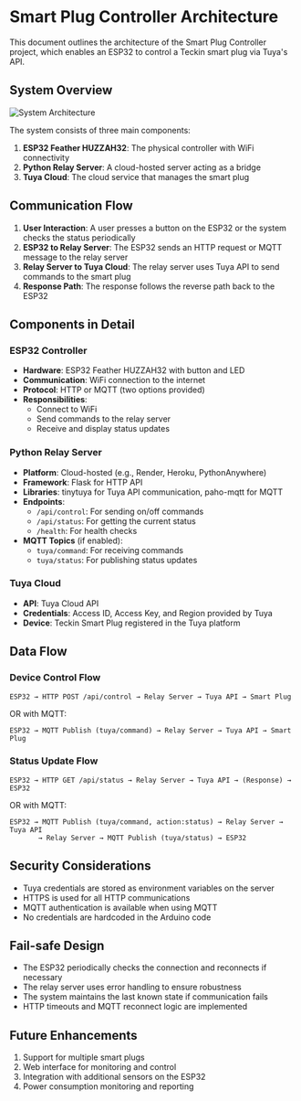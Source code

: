 # Smart Plug Controller Architecture

This document outlines the architecture of the Smart Plug Controller project, which enables an ESP32 to control a Teckin smart plug via Tuya's API.

## System Overview

![System Architecture](system_architecture.png)

The system consists of three main components:

1. **ESP32 Feather HUZZAH32**: The physical controller with WiFi connectivity
2. **Python Relay Server**: A cloud-hosted server acting as a bridge
3. **Tuya Cloud**: The cloud service that manages the smart plug

## Communication Flow

1. **User Interaction**: A user presses a button on the ESP32 or the system checks the status periodically
2. **ESP32 to Relay Server**: The ESP32 sends an HTTP request or MQTT message to the relay server
3. **Relay Server to Tuya Cloud**: The relay server uses Tuya API to send commands to the smart plug
4. **Response Path**: The response follows the reverse path back to the ESP32

## Components in Detail

### ESP32 Controller

- **Hardware**: ESP32 Feather HUZZAH32 with button and LED
- **Communication**: WiFi connection to the internet
- **Protocol**: HTTP or MQTT (two options provided)
- **Responsibilities**:
  - Connect to WiFi
  - Send commands to the relay server
  - Receive and display status updates

### Python Relay Server

- **Platform**: Cloud-hosted (e.g., Render, Heroku, PythonAnywhere)
- **Framework**: Flask for HTTP API
- **Libraries**: tinytuya for Tuya API communication, paho-mqtt for MQTT
- **Endpoints**:
  - `/api/control`: For sending on/off commands
  - `/api/status`: For getting the current status
  - `/health`: For health checks
- **MQTT Topics** (if enabled):
  - `tuya/command`: For receiving commands
  - `tuya/status`: For publishing status updates

### Tuya Cloud

- **API**: Tuya Cloud API
- **Credentials**: Access ID, Access Key, and Region provided by Tuya
- **Device**: Teckin Smart Plug registered in the Tuya platform

## Data Flow

### Device Control Flow

```
ESP32 → HTTP POST /api/control → Relay Server → Tuya API → Smart Plug
```

OR with MQTT:

```
ESP32 → MQTT Publish (tuya/command) → Relay Server → Tuya API → Smart Plug
```

### Status Update Flow

```
ESP32 → HTTP GET /api/status → Relay Server → Tuya API → (Response) → ESP32
```

OR with MQTT:

```
ESP32 → MQTT Publish (tuya/command, action:status) → Relay Server → Tuya API
       → Relay Server → MQTT Publish (tuya/status) → ESP32
```

## Security Considerations

- Tuya credentials are stored as environment variables on the server
- HTTPS is used for all HTTP communications
- MQTT authentication is available when using MQTT
- No credentials are hardcoded in the Arduino code

## Fail-safe Design

- The ESP32 periodically checks the connection and reconnects if necessary
- The relay server uses error handling to ensure robustness
- The system maintains the last known state if communication fails
- HTTP timeouts and MQTT reconnect logic are implemented

## Future Enhancements

1. Support for multiple smart plugs
2. Web interface for monitoring and control
3. Integration with additional sensors on the ESP32
4. Power consumption monitoring and reporting 